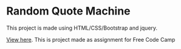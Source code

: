 # Random Quote Machine

This project is made using HTML/CSS/Bootstrap and jquery.

[View here](https://codija.github.io/randomQuoteMachine/).
This is project made as assignment for Free Code Camp
